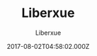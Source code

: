 ---
title: Liberxue
github: https://github.com/Liberxue/liberxue.github.io
demo: https://liberxue.github.io/
author: Liberxue
ssg:
  - Jekyll
cms:
  - Markdown
date: 2017-08-02T04:58:02.000Z
description: >-
  Liberxue blog for lightweight Jekyll  themes  轻量级自适应 简洁 卡片式博客主题 3秒搞定GitHub
  blog
draft: true
publish_date: '2017-08-02T04:58:02Z'
update_date: '2021-03-06T10:02:25Z'
github_star: 347
github_fork: 370
---